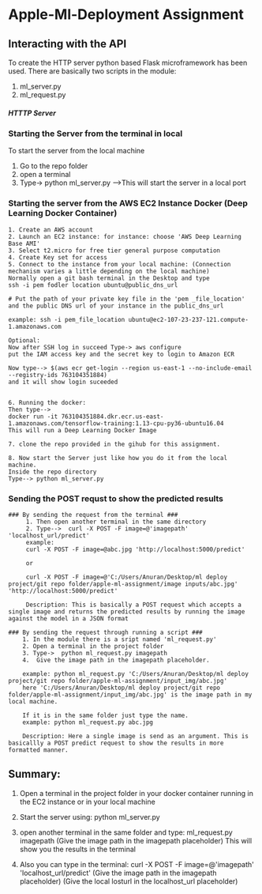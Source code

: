 # Apple-Ml-Deployment Assignment

## Interacting with the API

To create the HTTP server python based Flask microframework has been used. 
There are basically two scripts in the module: 
1. ml_server.py
2. ml_request.py

##### HTTTP Server #####

### Starting the Server from the terminal in local ###

To start the server from the local machine
 1. Go to the repo folder
 2. open a terminal
 3. Type-> python ml_server.py    -->This will start the server in a local port

### Starting the server from the AWS EC2 Instance Docker (Deep Learning Docker Container) ###
	1. Create an AWS account
	2. Launch an EC2 instance: for instance: choose 'AWS Deep Learning Base AMI'
	3. Select t2.micro for free tier general purpose computation
	4. Create Key set for access
	5. Connect to the instance from your local machine: (Connection mechanism varies a little depending on the local machine)
	Normally open a git bash terminal in the Desktop and type
	ssh -i pem fodler location ubuntu@public_dns_url

	# Put the path of your private key file in the 'pem _file_location' and the public DNS url of your instance in the public_dns_url

	example: ssh -i pem_file_location ubuntu@ec2-107-23-237-121.compute-1.amazonaws.com

	Optional:
	Now after SSH log in succeed Type-> aws configure
	put the IAM access key and the secret key to login to Amazon ECR

	Now type--> $(aws ecr get-login --region us-east-1 --no-include-email --registry-ids 763104351884)
	and it will show login suceeded


	6. Running the docker:
	Then type--> 
	docker run -it 763104351884.dkr.ecr.us-east-1.amazonaws.com/tensorflow-training:1.13-cpu-py36-ubuntu16.04
	This will run a Deep Learning Docker Image

	7. clone the repo provided in the gihub for this assignment.

	8. Now start the Server just like how you do it from the local machine.
	Inside the repo directory
	Type--> python ml_server.py


### Sending the POST requst to show the predicted results ###

	### By sending the request from the terminal ###
		 1. Then open another terminal in the same directory
		 2. Type-->  curl -X POST -F image=@'imagepath' 'localhost_url/predict'
		 example: 
		 curl -X POST -F image=@abc.jpg 'http://localhost:5000/predict'

		 or 

		 curl -X POST -F image=@'C:/Users/Anuran/Desktop/ml deploy project/git repo folder/apple-ml-assignment/image inputs/abc.jpg' 'http://localhost:5000/predict'

		 Description: This is basically a POST request which accepts a single image and returns the predicted results by running the image against the model in a JSON format

	### By sending the request through running a script ###
		1. In the module there is a sript named 'ml_request.py' 
		2. Open a terminal in the project folder
		3. Type->  python ml_request.py imagepath
		4. 	Give the image path in the imagepath placeholder. 

		example: python ml_request.py 'C:/Users/Anuran/Desktop/ml deploy project/git repo folder/apple-ml-assignment/input_img/abc.jpg'
		here 'C:/Users/Anuran/Desktop/ml deploy project/git repo folder/apple-ml-assignment/input_img/abc.jpg' is the image path in my local machine.

		If it is in the same folder just type the name.
		example: python ml_request.py abc.jpg

		Description: Here a single image is send as an argument. This is basicallly a POST predict request to show the results in more formatted manner.



## Summary: 
1. Open a terminal in the project folder in your docker container running in the EC2 instance or in your local machine

2. Start the server using: python ml_server.py

3. open another terminal in the same folder and type:
ml_request.py imagepath
(Give the image path in the imagepath placeholder)
This will show you the results in the terminal

4. Also you can type in the terminal:
curl -X POST -F image=@'imagepath' 'localhost_url/predict'
(Give the image path in the imagepath placeholder)
(Give the local losturl in the localhost_url placeholder)


